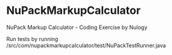 # NuPackMarkupCalculator
NuPack Markup Calculator - Coding Exercise by Nulogy

Run tests by running /src/com/nupackmarkupcalculator/test/NuPackTestRunner.java
